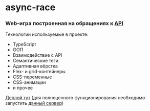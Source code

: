 # async-race
### Web-игра построенная на обращениях к [API](https://github.com/loki87by/async-race-api)
Технологии используемые в проекте: 
* TypeScript
* ООП
* Взаимодействие с API
* Семантические теги 
* Адаптивная вёрстка 
* Flex- и grid-контейнеры 
* CSS-переменные
* CSS-анимации 
* и прочее 

[Деплой тут](https://loki87-async-race.netlify.app/) (для полноценного функционирования необходимо запустить [данный сервер](https://github.com/loki87by/async-race-api))
